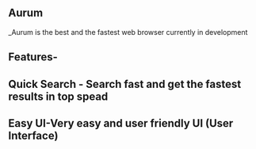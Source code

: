 ## Aurum

_Aurum is the best and the fastest web browser currently in development

## Features-
## Quick Search - Search fast and get the fastest results in top spead
## Easy UI-Very easy and user friendly UI (User Interface)


